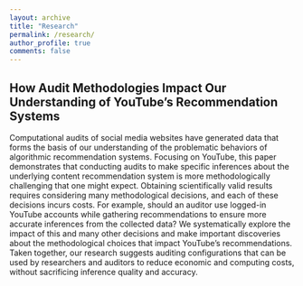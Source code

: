 ```yaml
---
layout: archive
title: "Research"
permalink: /research/
author_profile: true
comments: false
---
```


## How Audit Methodologies Impact Our Understanding of YouTube’s Recommendation Systems

Computational audits of social media websites have generated data that forms the basis of our understanding of the problematic behaviors of algorithmic recommendation systems. Focusing on YouTube, this paper demonstrates that conducting audits to make specific inferences about the underlying content recommendation system is more methodologically challenging that one might expect. Obtaining scientifically valid results requires considering many methodological decisions, and each of these decisions incurs costs. For example, should an auditor use logged-in YouTube accounts while gathering recommendations to ensure more accurate inferences from the collected data? We systematically explore the impact of this and many other decisions and make important discoveries about the methodological choices that impact YouTube’s recommendations. Taken together, our research suggests auditing configurations that can be used by researchers and auditors to reduce economic and computing costs, without sacrificing inference quality and accuracy.

<!-- {% for post in site.research reversed %}
  {% include archive-single.html %}
{% endfor %} -->
